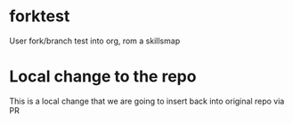 # forktest
User fork/branch test into org, rom a skillsmap

# Local change to the repo

This is a local change that we are going to insert back into original repo via PR
